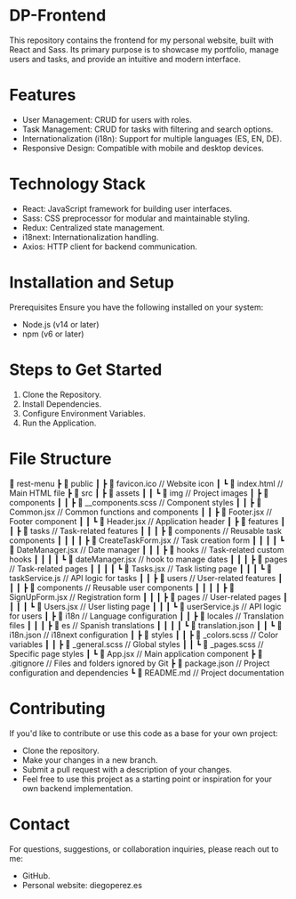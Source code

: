 # DP-Frontend
This repository contains the frontend for my personal website, built with React and Sass. Its primary purpose is to showcase my portfolio, manage users and tasks, and provide an intuitive and modern interface.

# Features
- User Management: CRUD for users with roles.
- Task Management: CRUD for tasks with filtering and search options.
- Internationalization (i18n): Support for multiple languages (ES, EN, DE).
- Responsive Design: Compatible with mobile and desktop devices.

# Technology Stack
- React: JavaScript framework for building user interfaces.
- Sass: CSS preprocessor for modular and maintainable styling.
- Redux: Centralized state management.
- i18next: Internationalization handling.
- Axios: HTTP client for backend communication.

# Installation and Setup
Prerequisites
Ensure you have the following installed on your system:
- Node.js (v14 or later)
- npm (v6 or later)

# Steps to Get Started
1. Clone the Repository.
2. Install Dependencies.
3. Configure Environment Variables.
4. Run the Application.

# File Structure
📂 rest-menu
┣ 📂 public
┃ ┣ 📄 favicon.ico              // Website icon
┃ ┗ 📄 index.html               // Main HTML file
┣ 📂 src
┃ ┣ 📂 assets
┃ ┃ ┗ 📂 img                    // Project images
┃ ┣ 📂 components
┃ ┃ ┣ 📄 __components.scss      // Component styles
┃ ┃ ┣ 📄 Common.jsx             // Common functions and components
┃ ┃ ┣ 📄 Footer.jsx             // Footer component
┃ ┃ ┗ 📄 Header.jsx             // Application header
┃ ┣ 📂 features
┃ ┃ ┣ 📂 tasks                  // Task-related features
┃ ┃ ┃ ┣ 📂 components           // Reusable task components
┃ ┃ ┃ ┃ ┣ 📄 CreateTaskForm.jsx // Task creation form
┃ ┃ ┃ ┃ ┗ 📄 DateManager.jsx    // Date manager
┃ ┃ ┃ ┣ 📂 hooks                // Task-related custom hooks
┃ ┃ ┃ ┃ ┗ 📄 dateManager.jsx    // hook to manage dates
┃ ┃ ┃ ┣ 📂 pages                // Task-related pages
┃ ┃ ┃ ┃ ┗ 📄 Tasks.jsx          // Task listing page
┃ ┃ ┃ ┗ 📄 taskService.js       // API logic for tasks
┃ ┃ ┣ 📂 users                  // User-related features
┃ ┃ ┃ ┣ 📂 components           // Reusable user components
┃ ┃ ┃ ┃ ┣ 📄 SignUpForm.jsx     // Registration form
┃ ┃ ┃ ┣ 📂 pages                // User-related pages
┃ ┃ ┃ ┃ ┗ 📄 Users.jsx          // User listing page
┃ ┃ ┃ ┗ 📄 userService.js       // API logic for users
┃ ┣ 📂 i18n                     // Language configuration
┃ ┃ ┣ 📂 locales                // Translation files
┃ ┃ ┃ ┣ 📂 es                   // Spanish translations
┃ ┃ ┃ ┃ ┗ 📄 translation.json
┃ ┃ ┗ 📄 i18n.json              // i18next configuration
┃ ┣ 📂 styles
┃ ┃ ┣ 📄 _colors.scss           // Color variables
┃ ┃ ┣ 📄 _general.scss          // Global styles
┃ ┃ ┗ 📄 _pages.scss            // Specific page styles
┃ ┗ 📄 App.jsx                  // Main application component
┣ 📄 .gitignore                 // Files and folders ignored by Git
┣ 📄 package.json               // Project configuration and dependencies
┗ 📄 README.md                  // Project documentation


# Contributing
If you'd like to contribute or use this code as a base for your own project:
- Clone the repository.
- Make your changes in a new branch.
- Submit a pull request with a description of your changes.
- Feel free to use this project as a starting point or inspiration for your own backend implementation.

# Contact
For questions, suggestions, or collaboration inquiries, please reach out to me:
- GitHub.
- Personal website: diegoperez.es